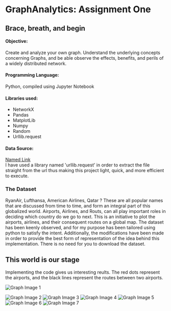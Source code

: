 # GraphAnalytics: Assignment One

## Brace, breath, and begin

#### Objective:
Create and analyze your own graph. Understand the underlying concepts concerning Graphs, and be able observe the effects, benefits, and perils of a widely distributed network. 

#### Programming Language:
Python, compiled using Jupyter Notebook

#### Libraries used:
* NetworkX
* Pandas
* MatplotLib
* Numpy
* Random
* Urllib.request

#### Data Source:
[Named Link](openflights.org/data.html "OpenFlights")
<br>I have used a library named 'urllib.request' in order to extract the file straight from the url thus making this project light, quick, and more efficient to execute.

### The Dataset

RyanAir, Lufthansa, American Airlines, Qatar ?
These are all popular names that are discussed from time to time, and form an integral part of this globalized world.
Airports, Airlines, and Routs, can all play important roles in deciding which country do we go to next. This is an initiative to plot the airports, airlines, and their consequent routes on a global map. The dataset has been keenly observed, and for my purpose has been tailored using python to satisfy the intent. Additionally, the modifications have been made in order to provide the best form of representation of the idea behind this implementation.
There is no need for you to download the dataset. 

## This world is our stage

Implementing the code gives us interesting reults.
The red dots represent the airports, and the black lines represent the routes between two airports.

![Graph Image 1](https://imgur.com/QUII3h9)

![Graph Image 2](https://imgur.com/1MJWA9M)
![Graph Image 3](https://imgur.com/xN8igvm)
![Graph Image 4](https://imgur.com/vDcJNgG)
![Graph Image 5](https://imgur.com/SCEvEsm)
![Graph Image 6](https://imgur.com/F5zJDqa)
![Graph Image 7](https://imgur.com/WGsYrmr)
